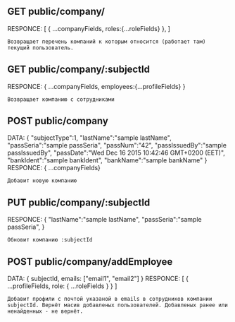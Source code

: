 GET public/company/
----------------
RESPONCE:
	[
		{
			...companyFields, roles:{...roleFields}
		},
	]

	Возвращает перечень компаний к которым относится (работает там) текущий пользователь.


GET public/company/:subjectId
----------------
RESPONCE:
	{
		...companyFields, employees:{...profileFields}
	}

	Возвращает компанию с сотрудниками


POST public/company
----------------
DATA:
    {
	    "subjectType":1,
	    "lastName":"sample lastName",
	    "passSeria":"sample passSeria",
	    "passNum":"42",
	    "passIssuedBy":"sample passIssuedBy",
	    "passDate":"Wed Dec 16 2015 10:42:46 GMT+0200 (EET)",
	    "bankIdent":"sample bankIdent",
	    "bankName":"sample bankName"
    }
RESPONCE:
	{ ...companyFields}

	Добавит новую компанию 
	

PUT public/company/:subjectId
----------------
RESPONCE:
    {
	    "lastName":"sample lastName",
	    "passSeria":"sample passSeria",
    }

	Обновит компанию :subjectId 


POST public/company/addEmployee
----------------
DATA:
    {
	    subjectId,
	    emails: ["email1", "email2"]
    }
RESPONCE:
	[ { ...profileFields, role: { ...roleFields } } ]

	Добавит профили с почтой указаной в emails в сотрудников компании subjectId. Вернёт масив добавленых пользователей. Добавленых ранее или ненайденных - не вернёт.

